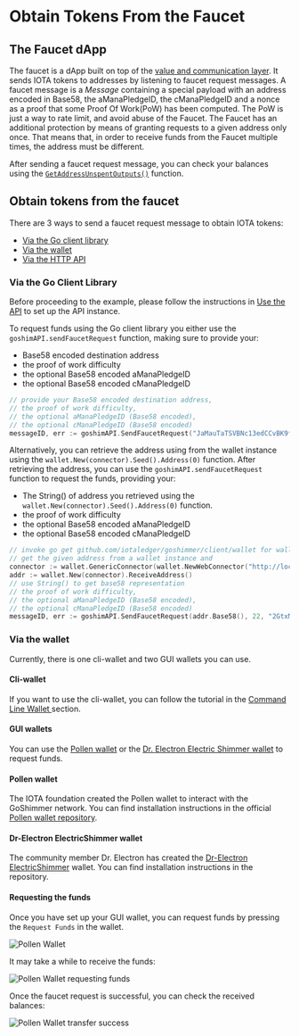 # Obtain Tokens From the Faucet

## The Faucet dApp
The faucet is a dApp built on top of the [value and communication layer](../apis/communication.md). It sends IOTA tokens to addresses by listening to faucet request messages. A faucet message is a _Message_ containing a special payload with an address encoded in Base58, the aManaPledgeID, the cManaPledgeID and a nonce as a proof that some Proof Of Work(PoW) has been computed. The PoW is just a way to rate limit, and avoid abuse of the Faucet. The Faucet has an additional protection by means of granting requests to a given address only once. That means that, in order to receive funds from the Faucet multiple times, the address must be different.

After sending a faucet request message, you can check your balances using the [`GetAddressUnspentOutputs()`](../apis/ledgerstate.md#client-lib---getaddressunspentoutputs) function.

## Obtain tokens from the faucet

There are 3 ways to send a faucet request message to obtain IOTA tokens:

- [Via the Go client library](#via-the-go-client-library)
- [Via the wallet](#via-the-wallet)
- [Via the HTTP API](../apis/webAPI.md)

### Via the Go Client Library
Before proceeding to the example, please follow the instructions in [Use the API](../apis/api.md) to set up the API instance. 

To request funds using the Go client library you either use the `goshimAPI.sendFaucetRequest` function, making sure to provide your: 

* Base58 encoded destination address
* the proof of work difficulty
* the optional Base58 encoded aManaPledgeID
* the optional Base58 encoded cManaPledgeID

```go
// provide your Base58 encoded destination address,
// the proof of work difficulty,
// the optional aManaPledgeID (Base58 encoded),
// the optional cManaPledgeID (Base58 encoded)
messageID, err := goshimAPI.SendFaucetRequest("JaMauTaTSVBNc13edCCvBK9fZxZ1KKW5fXegT1B7N9jY", 22, "2GtxMQD94KvDH1SJPJV7icxofkyV1njuUZKtsqKmtux5", "2GtxMQD94KvDH1SJPJV7icxofkyV1njuUZKtsqKmtux5")
```

Alternatively, you can retrieve the address using from the wallet instance using the `wallet.New(connector).Seed().Address(0)` function.  After retrieving the address, you can use the `goshimAPI.sendFaucetRequest` function to request the funds, providing your:

* The String() of address you retrieved using the `wallet.New(connector).Seed().Address(0)` function. 
* the proof of work difficulty
* the optional Base58 encoded aManaPledgeID
* the optional Base58 encoded cManaPledgeID

```go
// invoke go get github.com/iotaledger/goshimmer/client/wallet for wallet usage
// get the given address from a wallet instance and
connector := wallet.GenericConnector(wallet.NewWebConnector("http://localhost:8080"))
addr := wallet.New(connector).ReceiveAddress()
// use String() to get base58 representation
// the proof of work difficulty,
// the optional aManaPledgeID (Base58 encoded),
// the optional cManaPledgeID (Base58 encoded)
messageID, err := goshimAPI.SendFaucetRequest(addr.Base58(), 22, "2GtxMQD94KvDH1SJPJV7icxofkyV1njuUZKtsqKmtux5", "2GtxMQD94KvDH1SJPJV7icxofkyV1njuUZKtsqKmtux5")
```

### Via the wallet

Currently, there is one cli-wallet and two GUI wallets you can use.  

#### Cli-wallet

If you want to use the cli-wallet, you can follow the tutorial in the  [Command Line Wallet
](wallet_library.md#requesting-tokens) section.

#### GUI wallets

You can use the [Pollen wallet](#pollen-wallet) or the [Dr. Electron Electric Shimmer wallet](#dr-electron-electricshimmer-wallet) to request funds.

#### Pollen wallet

The IOTA foundation created the Pollen wallet to interact with the GoShimmer network.  You can find installation instructions in the official [Pollen wallet repository](https://github.com/iotaledger/pollen-wallet/tree/master).

#### Dr-Electron ElectricShimmer wallet

The community member Dr. Electron has created the [Dr-Electron ElectricShimmer](https://github.com/Dr-Electron/ElectricShimmer) wallet.  You can find installation instructions in the repository.

#### Requesting the funds

Once you have set up your GUI wallet, you can request funds by pressing the `Request Funds` in the wallet.

![Pollen Wallet](../../static/img/tutorials/request_funds/pollen_wallet.png "Pollen Wallet")

It may take a while to receive the funds:

![Pollen Wallet requesting funds](../../static/img/tutorials/request_funds/pollen_wallet_requesting_funds.png "Pollen Wallet requesting funds")

Once the faucet request is successful, you can check the received balances:

![Pollen Wallet transfer success](../../static/img/tutorials/request_funds/pollen_wallet_transfer_success.png "Pollen Wallet requesting transfer success")